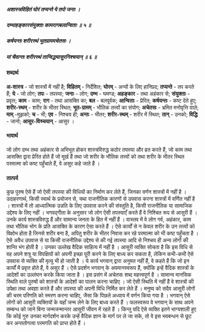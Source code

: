 ##### अशास्त्रविहितं घोरं तप्यन्ते ये तपो जनाः ।
##### दम्भाहङ्कारसंयुक्ताः कामरागबलान्विताः ॥ ५ ॥
##### कर्षयन्तः शरीरस्थं भूतग्राममचेतसः ।
##### मां चैवान्तः शरीरस्थं तान्विद्ध्यासुरनिश्चयान् ॥ ६ ॥

#### शब्दार्थ

**अ-शास्त्र** - जो शास्त्रों में नहीं है; **विहितम्** - निर्देशित; **घोरम्** - अन्यों के लिए हानिप्रद; **तप्यन्ते** - तप करते हैं; **ये** - जो लोग; **तपः** - तपस्या; **जनाः** - लोग; **दम्भ** - घमण्ड; **अहङ्कार** - तथा अहंकार से; **संयुक्ताः** - प्रवृत्त; **काम** - काम; **राग** - तथा आसक्ति का; **बल** - बलपूर्वक; **आन्विताः** - प्रेरित; **कर्षयन्तः** - कष्ट देते हुए; **शरीर-स्थम्** - शरीर के भीतर स्थित; **भूत-ग्रामम्** - भौतिक तत्त्वों का संयोग; **अचेतसः** - भ्रमित मनोवृत्ति वाले; **माम्** -मुझको; **च** - भी; **एव** - निश्चय ही; **अन्तः** - भीतर; **शरीर-स्थम्** - शरीर में स्थित; **तान्** - उनको; **विद्धि** - जानो; **आसुर-विश्र्चयान्** - आसुर ।

#### भावार्थ

जो लोग दम्भ तथा अहंकार से अभिभूत होकर शास्त्रविरुद्ध कठोर तपस्या और व्रत करते हैं, जो काम तथा आसक्ति द्वारा प्रेरित होते हैं जो मूर्ख हैं तथा जो शरीर के भौतिक तत्त्वों को तथा शरीर के भीतर स्थित परमात्मा को कष्ट पहुँचाते हैं, वे असुर कहे जाते हैं ।

#### तात्पर्य

कुछ पुरुष ऐसे हैं जो ऐसी तपस्या की विधियों का निर्माण कर लेते हैं, जिनका वर्णन शास्त्रों में नहीं है । उदाहरणार्थ, किसी स्वार्थ के प्रयोजन से, यथा राजनीतिक कारणों से उपवास करना शास्त्रों में वर्णित नहीं है । शास्त्रों में तो आध्यात्मिक उन्नति के लिए उपवास करने की संस्तुति है, किसी राजनीतिक या सामाजिक उद्देश्य के लिए नहीं । भगवद्गीता के अनुसार जो लोग ऐसी तपस्याएँ करते हैं वे निश्चित रूप से आसुरी हैं । उनके कार्य शास्त्रविरुद्ध हैं और सामान्य जनता के हित में नहीं हैं । वास्तव में वे लोग गर्व, अहंकार, काम तथा भौतिक भोग के प्रति आसक्ति के कारण ऐसा करते हैं । ऐसे कार्यों से न केवल शरीर के उन तत्त्वों को विक्षोभ होता है जिनसे शरीर बना है, अपितु शरीर के भीतर निवास कर रहे परमात्मा को भी कष्ट पहुँचता है । ऐसे अवैध उपवास से या किसी राजनीतिक उद्देश्य से की गई तपस्या आदि से निश्चय ही अन्य लोगों की शान्ति भंग होती है । उनका उल्लेख वैदिक साहित्य में नहीं है । आसुरी व्यक्ति सोचता है कि इस विधि से वह अपने शत्रु या विपक्षियों को अपनी इच्छा पूरी करने के लिए बाध्य कर सकता है, लेकिन कभी-कभी ऐसे उपवास से व्यक्ति की मृत्यु भी हो जाती है । ये कार्य भगवान् द्वारा अनुमत नहीं हैं, वे कहते हैं कि जो इन कार्यों में प्रवृत्त होते हैं, वे असुर हैं । ऐसे प्रदर्शन भगवान् के अपमानस्वरूप हैं, क्योंकि इन्हें वैदिक शास्त्रों के आदेशों का उल्लंघन करके किया जाता है । इस प्रसंग में अचेतसः शब्द महत्त्वपूर्ण है । सामान्य मानसिक स्थिति वाले पुरुषों को शास्त्रों के आदेशों का पालन करना चाहिए । जो ऐसी स्थिति में नहीं हैं वे शास्त्रों की उपेक्षा तथा अवज्ञा करते हैं और तपस्या की अपनी विधि निर्मित कर लेते हैं । मनुष्य को सदैव आसुरी लोगों की चरम परिणति को स्मरण करना चाहिए, जैसा कि पिछले अध्याय में वर्णन किया गया है । भगवान् ऐसे लोगों को आसुरी व्यक्तियों के यहाँ जन्म लेने के लिए बाध्य करते हैं । फलस्वरूप वे भगवान् के साथ अपने सम्बन्ध को जाने बिना जन्मजन्मान्तर आसुरी जीवन में रहते हैं । किन्तु यदि ऐसे व्यक्ति इतने भाग्यशाली हुए कि कोई गुरु उनका मार्गदर्शन करके उन्हें वैदिक ज्ञान के मार्ग पर ले जा सके, तो वे इस भवबन्धन से छूट कर अन्ततोगत्वा परमगति को प्राप्त होते हैं ।